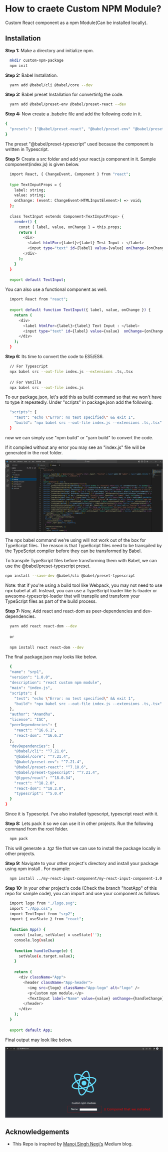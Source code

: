 
# How to craete Custom NPM Module?

Custom React component as a npm Module(Can be installed locally).




## Installation

**Step 1:** Make a directory and initialize npm.

```bash
  mkdir custom-npm-package
  npm init
```

**Step 2:** Babel Installation.

```bash
  yarn add @babel/cli @babel/core --dev
```
**Step 3:** Babel preset Installation for convertinfg the code.

```bash
  yarn add @babel/preset-env @babel/preset-react --dev
```
**Step 4:** Now create a .babelrc file and add the following code in it.

```bash
{
  "presets": ["@babel/preset-react", "@babel/preset-env" "@babel/preset-typescript"]
}
```

The preset "@babel/preset-typescript" used because the component is written in Typescript.

**Step 5:** Create a src folder and add your react.js component in it.
Sample component(index.js) is given below.

```bash
  import React, { ChangeEvent, Component } from "react";

  type TextInputProps = {
    label: string;
    value: string;
    onChange: (event: ChangeEvent<HTMLInputElement>) => void;
  };

  class TextInput extends Component<TextInputProps> {
    render() {
      const { label, value, onChange } = this.props;
      return (
        <div>
          <label htmlFor={label}>{label} Test Input : </label>
          <input type="text" id={label} value={value} onChange={onChange} />
        </div>
      );
    }
  }

  export default TextInput;
```  
You can also use a functional component as well.

```bash
  import React from "react";

  export default function TextInput({ label, value, onChange }) {
    return (
      <div>
        <label htmlFor={label}>{label} Text Input : </label>
        <input type="text" id={label} value={value}  onChange={onChange} />
      </div>
    );
  }
```
**Step 6:** Its time to convert the code to ES5/ES6.

```bash
  // For Typescript
  npx babel src --out-file index.js --extensions .ts,.tsx

  // For Vanilla
  npx babel src --out-file index.js
```

To our package.json, let's add this as build command so that we won't have to type it repeatedly. Under "scripts" in package.json add the following.

```bash
  "scripts": {
    "test": "echo \"Error: no test specified\" && exit 1",
    "build": "npx babel src --out-file index.js --extensions .ts,.tsx"
  }
```

now we can simply use "npm build" or "yarn build" to convert the code.

If it compiled without any error you may see an "index.js" file will be generated in the root folder.

![App Screenshot](https://raw.githubusercontent.com/ananduremanan/Demo/demo_files/eg_1.png)

The npx babel command we're using will not work out of the box for TypeScript files. The reason is that TypeScript files need to be transpiled by the TypeScript compiler before they can be transformed by Babel.

To transpile TypeScript files before transforming them with Babel, we can use the @babel/preset-typescript preset.

```bash
npm install --save-dev @babel/cli @babel/preset-typescript
```

Note: that if you're using a build tool like Webpack, you may not need to use npx babel at all. Instead, you can use a TypeScript loader like ts-loader or awesome-typescript-loader that will transpile and transform your TypeScript files as part of the build process.

**Step 7:** Now, Add react and react-dom as peer-dependencies and dev-dependencies. 

```bash
  yarn add react react-dom --dev

  or

  npm install react react-dom --dev
```

The final package.json may looks like below.

```bash
  {
  "name": "srp1",
  "version": "1.0.0",
  "description": "react custom npm module",
  "main": "index.js",
  "scripts": {
    "test": "echo \"Error: no test specified\" && exit 1",
    "build": "npx babel src --out-file index.js --extensions .ts,.tsx"
  },
  "author": "Anandhu",
  "license": "ISC",
  "peerDependencies": {
    "react": "^16.6.1",
    "react-dom": "^16.6.3"
  },
  "devDependencies": {
    "@babel/cli": "^7.21.0",
    "@babel/core": "^7.21.4",
    "@babel/preset-env": "^7.21.4",
    "@babel/preset-react": "^7.18.6",
    "@babel/preset-typescript": "^7.21.4",
    "@types/react": "^18.0.34",
    "react": "^18.2.0",
    "react-dom": "^18.2.0",
    "typescript": "^5.0.4"
  }
}
```

Since it is Typescript. I've also installed typescript, typescript react with it.

**Step 8:** Lets pack it so we can use it in other projects. Run the following command from  the root folder.

```bash
  npm pack
```
This will generate a .tgz file that we can use to install the package locally in other projects.

**Step 9:** Navigate to your other project's directory and install your package using npm install <path to tarball file>. For example:

```bash
  npm install ../my-react-input-component/my-react-input-component-1.0.0.tgz
```

**Step 10:** In your other project's code (Check the branch "hostApp" of this repo for sample code), you can import and use your component as follows:

```bash
  import logo from "./logo.svg";
  import "./App.css";
  import TextInput from "srp2";
  import { useState } from "react";

  function App() {
    const [value, setValue] = useState('');
    console.log(value)

    function handleChange(e) {
      setValue(e.target.value);
    }

    return (
      <div className="App">
        <header className="App-header">
          <img src={logo} className="App-logo" alt="logo" />
          <p>Custom npm module.</p>
          <TextInput label="Name" value={value} onChange={handleChange} />
        </header>
      </div>
    );
  }

  export default App;

```

Final output may look like below.

![App Screenshot](https://raw.githubusercontent.com/ananduremanan/Demo/demo_files/eg_2.png)


## Acknowledgements

 - This Repo is inspired by [Manoj Singh Negi's](https://medium.com/recraftrelic/building-a-react-component-as-a-npm-module-18308d4ccde9) Medium blog.

